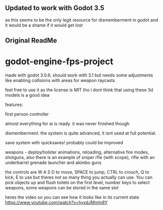 ## Updated to work with Godot 3.5
as this seems to be the only legit resource for dismemberment in godot and it would be a shame if it would get lost

## Original ReadMe
# godot-engine-fps-project

made with godot 3.0.6, should work with 3.1 but needs some adjustments like enabling collisions with areas for weapon raycasts

feel free to use it as the license is MIT tho i dont think that using these 3d models is a good idea

features:

 first person controller
 
 almost everything for ai is ready. it was never finished though
 
 dismemberment. the system is quite advanced, it isnt used at full potential.
 
 save system with quicksaves! probably could be improved
 
 weapons - deploy/holster animations, reloading, alternative fire modes, shotguns, also there is an example of sniper rfle (with scope), rifle with an underbarrel grenade launcher and akimbo guns
 
 the controls are 
  W A S D to move,
  SPACE to jump,
  CTRL to crouch,
  Q to kick,
  E to use but theres not so many thing you actually can use. You can pick objects up and flush toilets on the first level,
  number keys to select weapons, some weapons can be stored in the same slot

heres the video so you can see how it looks like in its current state
https://www.youtube.com/watch?v=hyxdJMmln8Y


